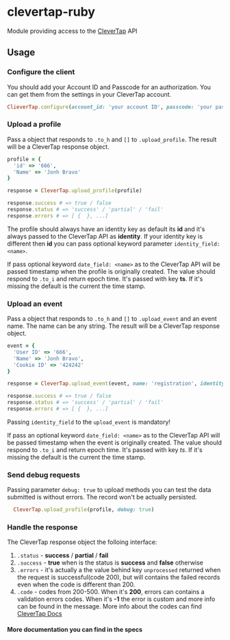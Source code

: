 # clevertap-ruby
Module providing access to the [CleverTap](https://clevertap.com/) API

## Usage

### Configure the client

You should add your Account ID and Passcode for an authorization. You can get them from the settings in your CleverTap account.
```ruby
ClieverTap.configure(account_id: 'your account ID', passcode: 'your passcode')
```
### Upload a profile
Pass a object that responds to `.to_h` and `[]` to `.upload_profile`.
The result will be a CleverTap response object.

```ruby
profile = {
  'id' => '666',
  'Name' => 'Jonh Bravo'
}

response = CleverTap.upload_profile(profile)

response.success # => true / false
response.status # => 'success' / 'partial' / 'fail'
response.errors # => [ {  }, ...]
```

The profile should always have an identity key as default its __id__ and
it's always passed to the CleverTap API as __identity__.
If your identity key is different then __id__ you can pass optional keyword parameter `identity_field: <name>`.

If pass optional keyword `date_field: <name>` as to the CleverTap API will be passed
timestamp when the profile is originally created.
The value should respond to `.to_i` and return epoch time. It's passed with key __ts__.
If it's missing the default is the current the time stamp.

### Upload an event

Pass a object that responds to `.to_h` and `[]` to `.upload_event` and an event name.
The name can be any string.
The result will be a CleverTap response object.

```ruby
event = {
  'User ID' => '666',
  'Name' => 'Jonh Bravo',
  'Cookie ID' => '424242'
}

response = CleverTap.upload_event(event, name: 'registration', identity_field: 'User ID')

response.success # => true / false
response.status # => 'success' / 'partial' / 'fail'
response.errors # => [ {  }, ...]
```

Passing `identity_field` to the `upload_event` is mandatory!

If pass an optional keyword `date_field: <name>` as to the CleverTap API will be passed
timestamp when the event is originally created.
The value should respond to `.to_i` and return epoch time. It's passed with key *ts*.
If it's missing the default is the current the time stamp.

### Send debug requests
Passing parameter `debug: true` to upload methods you can test the data submitted is without errors.
The record won't be actually persisted.

```ruby
  CleverTap.upload_profile(profile, debug: true)
```

### Handle the response

The CleverTap response object the folloing interface:
  1. `.status` - __success__ / __partial__ / __fail__
  2. `.success` - __true__ when is the status is __success__ and __false__ otherwise
  3. `.errors` - it's actually a the value behind key `unprocessed` returned when the request is successful(code 200), but will contains the failed records even when the code is different than 200.
  4. `.code` - codes from 200-500. When it's __200__, errors can contains a validation
   errors codes. When it's __-1__ the error is custom and more info can be found in the message. More info about the codes can find [CleverTap Docs](https://support.clevertap.com/docs/api/working-with-user-profiles.html#uploading-user-profiles)



####  __More documentation you can find in the specs__
